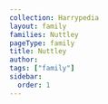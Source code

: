 ```yaml
---
collection: Harrypedia
layout: family
families: Nuttley
pageType: family
title: Nuttley
author:
tags: ["family"]
sidebar:
  order: 1
---
```

